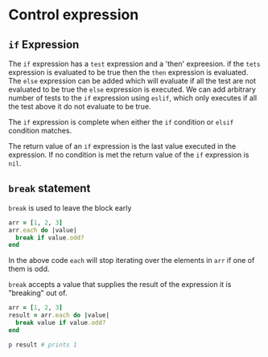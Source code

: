 # Control expression

## `if` Expression

The `if` expression has a `test` expression and a 
'then' expreesion. if the `tets` expression is evaluated to be 
true then the `then` expression is evaluated.
The `else` expression can be added which will evaluate if all the
test are not evaluated to be true the `else` expression is executed.
We can add arbitrary number of tests to the `if` expression using 
`eslif`, which only executes if all the test above it do not evaluate to be true.

The `if` expression is complete when either the `if` condition or 
`elsif` condition matches.

The return value of an `if` expression is the last value executed in the expression. If no condition is met the return value of the `if` 
expression is `nil`.

## `break` statement

`break` is used to leave the block early 

```ruby
arr = [1, 2, 3]
arr.each do |value|
  break if value.odd?
end
```
In the above code `each` will stop iterating over the elements in `arr` if one of them is odd.

`break` accepts a value that supplies the result of the expression it is "breaking" out of.

```ruby
arr = [1, 2, 3]
result = arr.each do |value|
  break value if value.odd?
end

p result # prints 1
```
